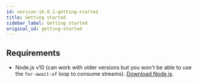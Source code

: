 ```yaml
---
id: version-16.0.1-getting-started
title: Getting started
sidebar_label: Getting started
original_id: getting-started
---
```


## Requirements

- Node.js v10 (can work with older versions but you won't be able to use the `for-await-of` loop to consume streams). [Download Node.js](https://nodejs.org/en/).
